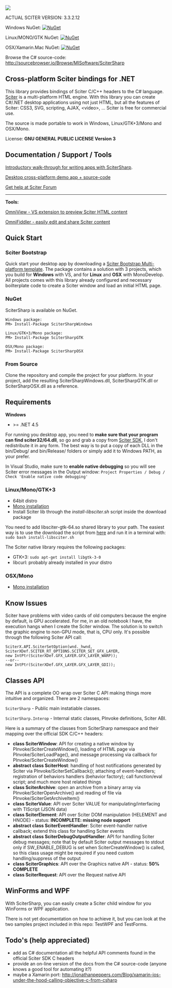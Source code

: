 ![](http://misoftware.rs/Content/BlogCDN/csharp-bindings.png)

ACTUAL SCITER VERSION: 3.3.2.12

Windows NuGet: [![NuGet](https://img.shields.io/badge/nuget-v1.0.32-blue.svg)](https://www.nuget.org/packages/SciterSharpWindows/)

Linux/MONO/GTK NuGet: [![NuGet](https://img.shields.io/badge/nuget-v1.0.32-blue.svg)](https://www.nuget.org/packages/SciterSharpGTK/)

OSX/Xamarin.Mac NuGet: [![NuGet](https://img.shields.io/badge/nuget-v1.0.32-blue.svg)](https://www.nuget.org/packages/SciterSharpOSX/)

Browse the C# source-code: http://sourcebrowser.io/Browse/MISoftware/SciterSharp

## Cross-platform Sciter bindings for .NET

This library provides bindings of Sciter C/C++ headers to the C# language. [Sciter](http://sciter.com/download/) is a multi-platform HTML engine. With this library you can create C#/.NET desktop applications using not just HTML, but all the features of Sciter: CSS3, SVG, scripting, AJAX, &lt;video&gt;, ... Sciter is free for commercial use.

The source is made portable to work in Windows, Linux/GTK+3/Mono and OSX/Mono.

License: **GNU GENERAL PUBLIC LICENSE Version 3**

## Documentation / Support / Tools

[Introductory walk-through for writing apps with SciterSharp](http://www.codeproject.com/Articles/1057199/Sciter-HTML-Csharp-based-desktop-apps-walkthrough).

[Desktop cross-platform demo app + source-code](https://github.com/midiway/OctoDeskdex)

[Get help at Sciter Forum](http://sciter.com/forums/)

---

**Tools:**

[OmniView - VS extension to preview Sciter HTML content](http://misoftware.rs/Home/Post/OmniView)

[OmniFiddler - easily edit and share Sciter content](http://misoftware.rs/Home/Post/OmniFiddler)

## Quick Start

### Sciter Bootstrap

Quick start your desktop app by downloading a [Sciter Bootstrap Multi-platform template](http://misoftware.rs/Bootstrap/Download). The package contains a solution with 3 projects,  which you build for **Windows** with VS, and for **Linux** and **OSX** with MonoDevelop. All projects comes with this library already configured and necessary boilterplate code to create a Sciter window and load an initial HTML page.

### NuGet

SciterSharp is available on NuGet.

```
Windows package:
PM> Install-Package SciterSharpWindows

Linux/GTK+3/Mono package:
PM> Install-Package SciterSharpGTK

OSX/Mono package:
PM> Install-Package SciterSharpOSX
```

### From Source

Clone the repository and compile the project for your platform. In your project, add the resulting SciterSharpWindows.dll, SciterSharpGTK.dll or SciterSharpOSX.dll as a reference.

## Requirements

**Windows**

- &gt;= .NET 4.5

For running you desktop app, you need to **make sure that your program can find sciter32/64.dll**, so go and grab a copy from [Sciter SDK](http://sciter.com/sdk/sciter-sdk-3.zip), I don't redistribute it in any form. The best way is to put a copy of each DLL in the bin/Debug/ and bin/Release/ folders or simply add it to Windows PATH, as your prefer.

In Visual Studio, make sure to **enable native debugging** so you will see Sciter error messages in the Output window: ```Project Properties / Debug / Check 'Enable native code debugging'```
 
### Linux/Mono/GTK+3

- 64bit distro
- [Mono installation](http://www.mono-project.com/docs/getting-started/install/linux/)
- Install Sciter lib through the *install-libsciter.sh* script inside the download package

You need to add libsciter-gtk-64.so shared library to your path. The easiest way is to use the download the script from [here](https://raw.githubusercontent.com/midiway/SciterBootstrap-CSharp/TemplateMultiPlatform/install-libsciter.sh) and run it in a terminal with: ```sudo bash install-libsciter.sh```

The Sciter native library requires the following packages:

- GTK+3: ```sudo apt-get install libgtk-3-0```
- libcurl: probably already installed in your distro

### OSX/Mono

- [Mono installation](http://www.mono-project.com/docs/getting-started/install/mac/)

## Know Issues

Sciter have problems with video cards of old computers because the engine by default, is GPU accelerated. For me, in an old notebook I have, the execution hangs when I create the Sciter window. The solution is to switch the graphic engine to non-GPU mode, that is, CPU only. It's possible through the following Sciter API call:

```
SciterX.API.SciterSetOption(wnd._hwnd, SciterXDef.SCITER_RT_OPTIONS.SCITER_SET_GFX_LAYER,
new IntPtr(SciterXDef.GFX_LAYER.GFX_LAYER_WARP));
--or--
new IntPtr(SciterXDef.GFX_LAYER.GFX_LAYER_GDI));
```

## Classes API

The API is a complete OO wrap over Sciter C API making things more intuitive and organized.
There are 2 namespaces:

```SciterSharp``` - Public main instatiable classes.

```SciterSharp.Interop``` - Internal static classes, PInvoke definitions, Sciter ABI.

Here is a summary of the classes from SciterSharp namespace and their mapping over the official SDK C/C++ headers:

- **class SciterWindow**: API for creating a native window by PInvoke/SciterCreateWindow(), loading of HTML page via PInvoke/SciterLoadPage(), and message processing via callback for PInvoke/SciterCreateWindow()
- **abstract class SciterHost**: handling of host notifications generated by Sciter via PInvoke/SciterSetCallback(); attaching of event-handlers; registration of behaviors handlers (behavior factory); call function/eval script; and much more host related things
- **class SciterArchive**: open an archive from a binary array via PInvoke/SciterOpenArchive() and reading of file via PInvoke/SciterGetArchiveItem()
- **class SciterValue**: API over Sciter VALUE for manipulating/interfacing with TIScript (JSON data)
- **class SciterElement**: API over Sciter DOM manipulation (HELEMENT and HNODE) - status: **INCOMPLETE: missing node support**
- **abstract class SciterEventHandler**: Sciter event-handler native callback; extend this class for handling Sciter events
- **abstract class SciterDebugOutputHandler**: API for handling Sciter debug messages; note that by default Sciter output messages to stdout only if SW_ENABLE_DEBUG is set when SciterCreateWindow() is called, so this class usage might be required if you need custom handling/suppress of the output
- **class SciterGraphics**: API over the Graphics native API - status: **50% COMPLETE**
- **class SciterRequest**: API over the Request native API

## WinForms and WPF

With SciterSharp, you can easily create a Sciter child window for you WinForms or WPF application.

There is not yet documentation on how to achieve it, but you can look at the two samples project included in this repo: TestWPF and TestForms.

## Todo's (help appreciated) 

- add as C# documentation all the helpful API comments found in the official Sciter SDK C headers
- provide an on-line version of the docs from the C# source-code (anyone knows a good tool for automating it?)
- maybe a Xamarin port: http://jonathanpeppers.com/Blog/xamarin-ios-under-the-hood-calling-objective-c-from-csharp